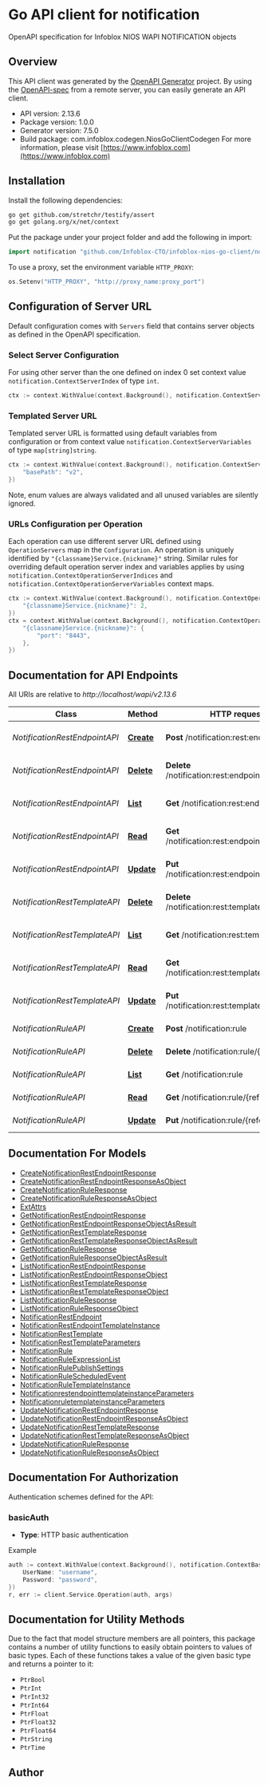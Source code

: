# Go API client for notification

OpenAPI specification for Infoblox NIOS WAPI NOTIFICATION objects

## Overview
This API client was generated by the [OpenAPI Generator](https://openapi-generator.tech) project.  By using the [OpenAPI-spec](https://www.openapis.org/) from a remote server, you can easily generate an API client.

- API version: 2.13.6
- Package version: 1.0.0
- Generator version: 7.5.0
- Build package: com.infoblox.codegen.NiosGoClientCodegen
For more information, please visit [https://www.infoblox.com](https://www.infoblox.com)

## Installation

Install the following dependencies:

```sh
go get github.com/stretchr/testify/assert
go get golang.org/x/net/context
```

Put the package under your project folder and add the following in import:

```go
import notification "github.com/Infoblox-CTO/infoblox-nios-go-client/notification"
```

To use a proxy, set the environment variable `HTTP_PROXY`:

```go
os.Setenv("HTTP_PROXY", "http://proxy_name:proxy_port")
```

## Configuration of Server URL

Default configuration comes with `Servers` field that contains server objects as defined in the OpenAPI specification.

### Select Server Configuration

For using other server than the one defined on index 0 set context value `notification.ContextServerIndex` of type `int`.

```go
ctx := context.WithValue(context.Background(), notification.ContextServerIndex, 1)
```

### Templated Server URL

Templated server URL is formatted using default variables from configuration or from context value `notification.ContextServerVariables` of type `map[string]string`.

```go
ctx := context.WithValue(context.Background(), notification.ContextServerVariables, map[string]string{
	"basePath": "v2",
})
```

Note, enum values are always validated and all unused variables are silently ignored.

### URLs Configuration per Operation

Each operation can use different server URL defined using `OperationServers` map in the `Configuration`.
An operation is uniquely identified by `"{classname}Service.{nickname}"` string.
Similar rules for overriding default operation server index and variables applies by using `notification.ContextOperationServerIndices` and `notification.ContextOperationServerVariables` context maps.

```go
ctx := context.WithValue(context.Background(), notification.ContextOperationServerIndices, map[string]int{
	"{classname}Service.{nickname}": 2,
})
ctx = context.WithValue(context.Background(), notification.ContextOperationServerVariables, map[string]map[string]string{
	"{classname}Service.{nickname}": {
		"port": "8443",
	},
})
```

## Documentation for API Endpoints

All URIs are relative to *http://localhost/wapi/v2.13.6*

Class | Method | HTTP request | Description
------------ | ------------- | ------------- | -------------
*NotificationRestEndpointAPI* | [**Create**](docs/NotificationRestEndpointAPI.md#create) | **Post** /notification:rest:endpoint | Create a notification:rest:endpoint object
*NotificationRestEndpointAPI* | [**Delete**](docs/NotificationRestEndpointAPI.md#delete) | **Delete** /notification:rest:endpoint/{reference} | Delete a notification:rest:endpoint object
*NotificationRestEndpointAPI* | [**List**](docs/NotificationRestEndpointAPI.md#list) | **Get** /notification:rest:endpoint | Retrieve notification:rest:endpoint objects
*NotificationRestEndpointAPI* | [**Read**](docs/NotificationRestEndpointAPI.md#read) | **Get** /notification:rest:endpoint/{reference} | Get a specific notification:rest:endpoint object
*NotificationRestEndpointAPI* | [**Update**](docs/NotificationRestEndpointAPI.md#update) | **Put** /notification:rest:endpoint/{reference} | Update a notification:rest:endpoint object
*NotificationRestTemplateAPI* | [**Delete**](docs/NotificationRestTemplateAPI.md#delete) | **Delete** /notification:rest:template/{reference} | Delete a notification:rest:template object
*NotificationRestTemplateAPI* | [**List**](docs/NotificationRestTemplateAPI.md#list) | **Get** /notification:rest:template | Retrieve notification:rest:template objects
*NotificationRestTemplateAPI* | [**Read**](docs/NotificationRestTemplateAPI.md#read) | **Get** /notification:rest:template/{reference} | Get a specific notification:rest:template object
*NotificationRestTemplateAPI* | [**Update**](docs/NotificationRestTemplateAPI.md#update) | **Put** /notification:rest:template/{reference} | Update a notification:rest:template object
*NotificationRuleAPI* | [**Create**](docs/NotificationRuleAPI.md#create) | **Post** /notification:rule | Create a notification:rule object
*NotificationRuleAPI* | [**Delete**](docs/NotificationRuleAPI.md#delete) | **Delete** /notification:rule/{reference} | Delete a notification:rule object
*NotificationRuleAPI* | [**List**](docs/NotificationRuleAPI.md#list) | **Get** /notification:rule | Retrieve notification:rule objects
*NotificationRuleAPI* | [**Read**](docs/NotificationRuleAPI.md#read) | **Get** /notification:rule/{reference} | Get a specific notification:rule object
*NotificationRuleAPI* | [**Update**](docs/NotificationRuleAPI.md#update) | **Put** /notification:rule/{reference} | Update a notification:rule object


## Documentation For Models

 - [CreateNotificationRestEndpointResponse](docs/CreateNotificationRestEndpointResponse.md)
 - [CreateNotificationRestEndpointResponseAsObject](docs/CreateNotificationRestEndpointResponseAsObject.md)
 - [CreateNotificationRuleResponse](docs/CreateNotificationRuleResponse.md)
 - [CreateNotificationRuleResponseAsObject](docs/CreateNotificationRuleResponseAsObject.md)
 - [ExtAttrs](docs/ExtAttrs.md)
 - [GetNotificationRestEndpointResponse](docs/GetNotificationRestEndpointResponse.md)
 - [GetNotificationRestEndpointResponseObjectAsResult](docs/GetNotificationRestEndpointResponseObjectAsResult.md)
 - [GetNotificationRestTemplateResponse](docs/GetNotificationRestTemplateResponse.md)
 - [GetNotificationRestTemplateResponseObjectAsResult](docs/GetNotificationRestTemplateResponseObjectAsResult.md)
 - [GetNotificationRuleResponse](docs/GetNotificationRuleResponse.md)
 - [GetNotificationRuleResponseObjectAsResult](docs/GetNotificationRuleResponseObjectAsResult.md)
 - [ListNotificationRestEndpointResponse](docs/ListNotificationRestEndpointResponse.md)
 - [ListNotificationRestEndpointResponseObject](docs/ListNotificationRestEndpointResponseObject.md)
 - [ListNotificationRestTemplateResponse](docs/ListNotificationRestTemplateResponse.md)
 - [ListNotificationRestTemplateResponseObject](docs/ListNotificationRestTemplateResponseObject.md)
 - [ListNotificationRuleResponse](docs/ListNotificationRuleResponse.md)
 - [ListNotificationRuleResponseObject](docs/ListNotificationRuleResponseObject.md)
 - [NotificationRestEndpoint](docs/NotificationRestEndpoint.md)
 - [NotificationRestEndpointTemplateInstance](docs/NotificationRestEndpointTemplateInstance.md)
 - [NotificationRestTemplate](docs/NotificationRestTemplate.md)
 - [NotificationRestTemplateParameters](docs/NotificationRestTemplateParameters.md)
 - [NotificationRule](docs/NotificationRule.md)
 - [NotificationRuleExpressionList](docs/NotificationRuleExpressionList.md)
 - [NotificationRulePublishSettings](docs/NotificationRulePublishSettings.md)
 - [NotificationRuleScheduledEvent](docs/NotificationRuleScheduledEvent.md)
 - [NotificationRuleTemplateInstance](docs/NotificationRuleTemplateInstance.md)
 - [NotificationrestendpointtemplateinstanceParameters](docs/NotificationrestendpointtemplateinstanceParameters.md)
 - [NotificationruletemplateinstanceParameters](docs/NotificationruletemplateinstanceParameters.md)
 - [UpdateNotificationRestEndpointResponse](docs/UpdateNotificationRestEndpointResponse.md)
 - [UpdateNotificationRestEndpointResponseAsObject](docs/UpdateNotificationRestEndpointResponseAsObject.md)
 - [UpdateNotificationRestTemplateResponse](docs/UpdateNotificationRestTemplateResponse.md)
 - [UpdateNotificationRestTemplateResponseAsObject](docs/UpdateNotificationRestTemplateResponseAsObject.md)
 - [UpdateNotificationRuleResponse](docs/UpdateNotificationRuleResponse.md)
 - [UpdateNotificationRuleResponseAsObject](docs/UpdateNotificationRuleResponseAsObject.md)


## Documentation For Authorization


Authentication schemes defined for the API:
### basicAuth

- **Type**: HTTP basic authentication

Example

```go
auth := context.WithValue(context.Background(), notification.ContextBasicAuth, notification.BasicAuth{
	UserName: "username",
	Password: "password",
})
r, err := client.Service.Operation(auth, args)
```


## Documentation for Utility Methods

Due to the fact that model structure members are all pointers, this package contains
a number of utility functions to easily obtain pointers to values of basic types.
Each of these functions takes a value of the given basic type and returns a pointer to it:

* `PtrBool`
* `PtrInt`
* `PtrInt32`
* `PtrInt64`
* `PtrFloat`
* `PtrFloat32`
* `PtrFloat64`
* `PtrString`
* `PtrTime`

## Author




